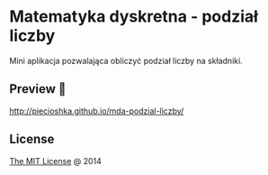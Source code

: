 # Matematyka dyskretna - podział liczby

Mini aplikacja pozwalająca obliczyć podział liczby na składniki.

## Preview 🎉

<http://piecioshka.github.io/mda-podzial-liczby/>

## License

[The MIT License](http://piecioshka.mit-license.org/) @ 2014
